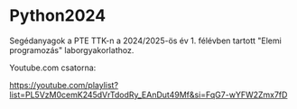 # Python2024
Segédanyagok a PTE TTK-n a 2024/2025-ös év 1. félévben tartott "Elemi programozás" laborgyakorlathoz.
 
Youtube.com csatorna:
 
https://youtube.com/playlist?list=PL5VzM0cemK245dVrTdodRy_EAnDut49Mf&si=FqG7-wYFW2Zmx7fD
